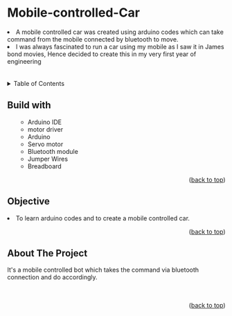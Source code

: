 # Mobile-controlled-Car
<li>A mobile controlled car was created using arduino codes which can take command from the mobile connected by bluetooth to move.</li>
<li>I was always fascinated to run a car using my mobile as I saw it in James bond movies, Hence decided to create this in my very first year of engineering</li>
<br>
  <br>

<!-- TABLE OF CONTENTS -->

<details>
  <summary>Table of Contents</summary>
  <ol>
    <ul>
       <li><a href="#built-with">Built With</a></li>
      <li><a href="#Objective">Objective</a></li>
      <li><a href="#about-the-project">About The Project</a></li>
      </ul>
  </ol>
</details>

<!-- Built with -->
## Build with
<ol>
    <ul>
      <li>Arduino IDE</li>
      <li> motor driver </li>
      <li>Arduino </li>
       <li>Servo motor</li>
      <li> Bluetooth module </li>
      <li>Jumper Wires</li>
      <li>Breadboard</li>
     <!-- <li><a href="https://www.javascript.com/">JavaScript</a></li> -->
      </ul>
  <p align="right">(<a href="#Mobile-controlled-Car">back to top</a>)</p>
  </ol>
  
## Objective
<li>To learn arduino codes and to create a mobile controlled car.</li>
<p align="right">(<a href="#Mobile-controlled-Car">back to top</a>)</p>


<!-- ABOUT THE PROJECT -->
## About The Project
It's a mobile controlled bot which takes the command via bluetooth connection and do accordingly.
<br>
<br>
<br>



<p align="right">(<a href="#Mobile-controlled-Car">back to top</a>)</p>





